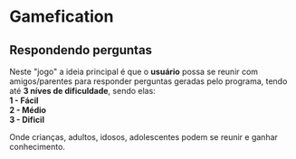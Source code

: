 # Gamefication
## Respondendo perguntas
Neste "jogo" a ideia principal é que o **usuário**
possa se reunir com amigos/parentes para responder perguntas geradas pelo programa, 
tendo até **3 níves de dificuldade**, sendo elas: <br>
**1 - Fácil** <br>
**2 - Médio**<br>
**3 - Dificil**<br>

Onde crianças, adultos, idosos, adolescentes podem se reunir e ganhar conhecimento.